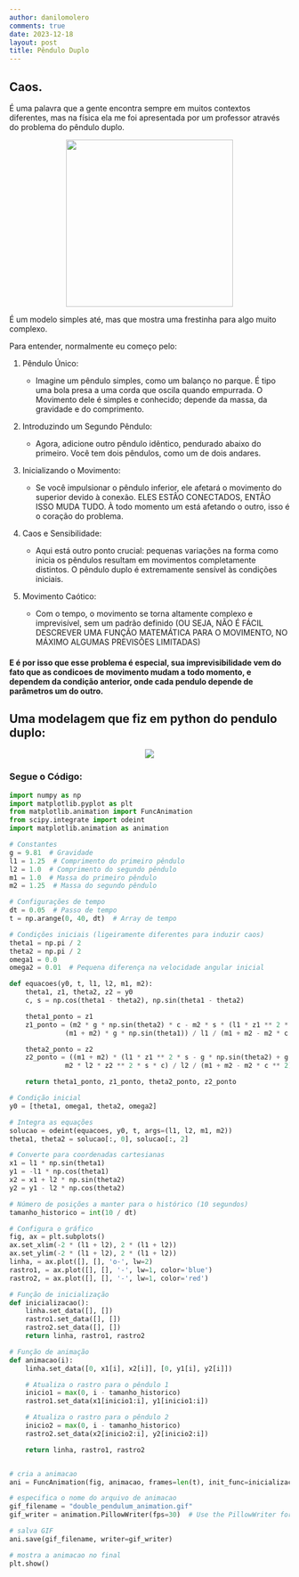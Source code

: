 ```yaml
---
author: danilomolero
comments: true
date: 2023-12-18
layout: post
title: Pêndulo Duplo
---
```

## Caos.
É uma palavra que a gente encontra sempre em muitos contextos diferentes, mas na física ela me foi apresentada por um professor através do problema do pêndulo duplo. 

<div style="text-align:center">
  <img src="/assets/doublependulumtenor.gif" width="300" height="300">
</div>

É um modelo simples até, mas que mostra uma frestinha para algo muito complexo.

Para entender, normalmente eu começo pelo:

1. Pêndulo Único:
   - Imagine um pêndulo simples, como um balanço no parque. É tipo uma bola presa a uma corda que oscila quando empurrada. O Movimento dele é simples e conhecido; depende da massa, da gravidade e do comprimento.

2. Introduzindo um Segundo Pêndulo:
   - Agora, adicione outro pêndulo idêntico, pendurado abaixo do primeiro. Você tem dois pêndulos, como um de dois andares.

3. Inicializando o Movimento:
   - Se você impulsionar o pêndulo inferior, ele afetará o movimento do superior devido à conexão. ELES ESTÂO CONECTADOS, ENTÂO ISSO MUDA TUDO. À todo momento um está afetando o outro, isso é o coração do problema.

4. Caos e Sensibilidade:
   - Aqui está outro ponto crucial: pequenas variações na forma como inicia os pêndulos resultam em movimentos completamente distintos. O pêndulo duplo é extremamente sensível às condições iniciais.

5. Movimento Caótico:
   - Com o tempo, o movimento se torna altamente complexo e imprevisível, sem um padrão definido (OU SEJA, NÃO É FÁCIL DESCREVER UMA FUNÇÃO MATEMÁTICA PARA O MOVIMENTO, NO MÁXIMO ALGUMAS PREVISÕES LIMITADAS)

#### E é por isso que esse problema é especial, sua imprevisibilidade vem do fato que as condicoes de movimento mudam a todo momento, e dependem da condição anterior, onde cada pendulo depende de parâmetros um do outro.


## Uma modelagem que fiz em python do pendulo duplo:

<div style="text-align:center">
  <img src="/assets/double_pendulum_animation.gif">
</div>

### Segue o Código:
```python
import numpy as np
import matplotlib.pyplot as plt
from matplotlib.animation import FuncAnimation
from scipy.integrate import odeint
import matplotlib.animation as animation 

# Constantes
g = 9.81  # Gravidade
l1 = 1.25  # Comprimento do primeiro pêndulo
l2 = 1.0  # Comprimento do segundo pêndulo
m1 = 1.0  # Massa do primeiro pêndulo
m2 = 1.25  # Massa do segundo pêndulo

# Configurações de tempo
dt = 0.05  # Passo de tempo
t = np.arange(0, 40, dt)  # Array de tempo

# Condições iniciais (ligeiramente diferentes para induzir caos)
theta1 = np.pi / 2
theta2 = np.pi / 2
omega1 = 0.0
omega2 = 0.01  # Pequena diferença na velocidade angular inicial

def equacoes(y0, t, l1, l2, m1, m2):
    theta1, z1, theta2, z2 = y0
    c, s = np.cos(theta1 - theta2), np.sin(theta1 - theta2)

    theta1_ponto = z1
    z1_ponto = (m2 * g * np.sin(theta2) * c - m2 * s * (l1 * z1 ** 2 * c + l2 * z2 ** 2) -
              (m1 + m2) * g * np.sin(theta1)) / l1 / (m1 + m2 - m2 * c ** 2)

    theta2_ponto = z2
    z2_ponto = ((m1 + m2) * (l1 * z1 ** 2 * s - g * np.sin(theta2) + g * np.sin(theta1) * c) +
              m2 * l2 * z2 ** 2 * s * c) / l2 / (m1 + m2 - m2 * c ** 2)

    return theta1_ponto, z1_ponto, theta2_ponto, z2_ponto

# Condição inicial
y0 = [theta1, omega1, theta2, omega2]

# Integra as equações
solucao = odeint(equacoes, y0, t, args=(l1, l2, m1, m2))
theta1, theta2 = solucao[:, 0], solucao[:, 2]

# Converte para coordenadas cartesianas
x1 = l1 * np.sin(theta1)
y1 = -l1 * np.cos(theta1)
x2 = x1 + l2 * np.sin(theta2)
y2 = y1 - l2 * np.cos(theta2)

# Número de posições a manter para o histórico (10 segundos)
tamanho_historico = int(10 / dt)

# Configura o gráfico
fig, ax = plt.subplots()
ax.set_xlim(-2 * (l1 + l2), 2 * (l1 + l2))
ax.set_ylim(-2 * (l1 + l2), 2 * (l1 + l2))
linha, = ax.plot([], [], 'o-', lw=2)
rastro1, = ax.plot([], [], '-', lw=1, color='blue')
rastro2, = ax.plot([], [], '-', lw=1, color='red')

# Função de inicialização
def inicializacao():
    linha.set_data([], [])
    rastro1.set_data([], [])
    rastro2.set_data([], [])
    return linha, rastro1, rastro2

# Função de animação
def animacao(i):
    linha.set_data([0, x1[i], x2[i]], [0, y1[i], y2[i]])

    # Atualiza o rastro para o pêndulo 1
    inicio1 = max(0, i - tamanho_historico)
    rastro1.set_data(x1[inicio1:i], y1[inicio1:i])

    # Atualiza o rastro para o pêndulo 2
    inicio2 = max(0, i - tamanho_historico)
    rastro2.set_data(x2[inicio2:i], y2[inicio2:i])

    return linha, rastro1, rastro2


# cria a animacao
ani = FuncAnimation(fig, animacao, frames=len(t), init_func=inicializacao, blit=True, interval=25)

# especifica o nome do arquivo de animacao
gif_filename = "double_pendulum_animation.gif"
gif_writer = animation.PillowWriter(fps=30)  # Use the PillowWriter for GIF format

# salva GIF
ani.save(gif_filename, writer=gif_writer)

# mostra a animacao no final
plt.show()

```
